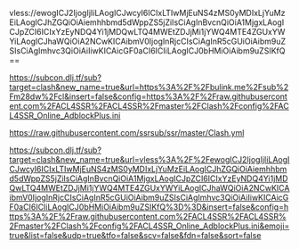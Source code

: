 vless://ewogICJ2IjogIjIiLAogICJwcyI6ICIxLTIwMjEuNS4zMS0yMDIxLjYuMzEiLAogICJhZGQiOiAiemhhbmd5dWppZS5jZiIsCiAgInBvcnQiOiA1MjgxLAogICJpZCI6ICIxYzEyNDQ4Yi1jMDQwLTQ4MWEtZDJjMi1jYWQ4MTE4ZGUxYWYiLAogICJhaWQiOiA2NCwKICAibmV0IjogInRjcCIsCiAgInR5cGUiOiAibm9uZSIsCiAgImhvc3QiOiAiIiwKICAicGF0aCI6ICIiLAogICJ0bHMiOiAibm9uZSIKfQ==

https://subcon.dlj.tf/sub?target=clash&new_name=true&url=https%3A%2F%2Fbulink.me%2Fsub%2Fm28dw%2Fcl&insert=false&config=https%3A%2F%2Fraw.githubusercontent.com%2FACL4SSR%2FACL4SSR%2Fmaster%2FClash%2Fconfig%2FACL4SSR_Online_AdblockPlus.ini

https://raw.githubusercontent.com/ssrsub/ssr/master/Clash.yml

https://subcon.dlj.tf/sub?target=clash&new_name=true&url=vless%3A%2F%2FewogICJ2IjogIjIiLAogICJwcyI6ICIxLTIwMjEuNS4zMS0yMDIxLjYuMzEiLAogICJhZGQiOiAiemhhbmd5dWppZS5jZiIsCiAgInBvcnQiOiA1MjgxLAogICJpZCI6ICIxYzEyNDQ4Yi1jMDQwLTQ4MWEtZDJjMi1jYWQ4MTE4ZGUxYWYiLAogICJhaWQiOiA2NCwKICAibmV0IjogInRjcCIsCiAgInR5cGUiOiAibm9uZSIsCiAgImhvc3QiOiAiIiwKICAicGF0aCI6ICIiLAogICJ0bHMiOiAibm9uZSIKfQ%3D%3D&insert=false&config=https%3A%2F%2Fraw.githubusercontent.com%2FACL4SSR%2FACL4SSR%2Fmaster%2FClash%2Fconfig%2FACL4SSR_Online_AdblockPlus.ini&emoji=true&list=false&udp=true&tfo=false&scv=false&fdn=false&sort=false
